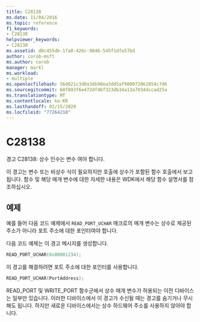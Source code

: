 ```yaml
---
title: C28138
ms.date: 11/04/2016
ms.topic: reference
f1_keywords:
- C28138
helpviewer_keywords:
- C28138
ms.assetid: d8c455db-1fa0-426c-9846-545f1dfe57bd
author: corob-msft
ms.author: corob
manager: markl
ms.workload:
- multiple
ms.openlocfilehash: 56d621c3d0a3db98ea3dd5af900972062854c7d6
ms.sourcegitcommit: 68f893f6e472df46f323db34a13a7034dccad25a
ms.translationtype: MT
ms.contentlocale: ko-KR
ms.lasthandoff: 02/15/2020
ms.locfileid: "77264218"
---
```

# <a name="c28138"></a>C28138
경고 C28138: 상수 인수는 변수 여야 합니다.

 이 경고는 변수 또는 비상수 식이 필요하지만 호출에 상수가 포함된 함수 호출에서 보고됩니다. 함수 및 해당 매개 변수에 대한 자세한 내용은 WDK에서 해당 함수 설명서를 참조하십시오.

## <a name="example"></a>예제
 예를 들어 다음 코드 예제에서 `READ_PORT_UCHAR` 매크로의 매개 변수는 상수로 제공된 주소가 아니라 포트 주소에 대한 포인터여야 합니다.

 다음 코드 예제는 이 경고 메시지를 생성합니다.

```cpp
READ_PORT_UCHAR(0x80001234);
```

 이 경고를 해결하려면 포트 주소에 대한 포인터를 사용합니다.

```cpp
READ_PORT_UCHAR(PortAddress);
```

 READ_PORT 및 WRITE_PORT 함수군에서 상수 매개 변수가 허용되는 이전 디바이스는 일부만 있습니다. 이러한 디바이스에서 이 경고가 수신될 때는 경고를 숨기거나 무시해도 됩니다. 하지만 새로운 디바이스에서는 상수 하드웨어 주소를 사용하지 않아야 합니다.
